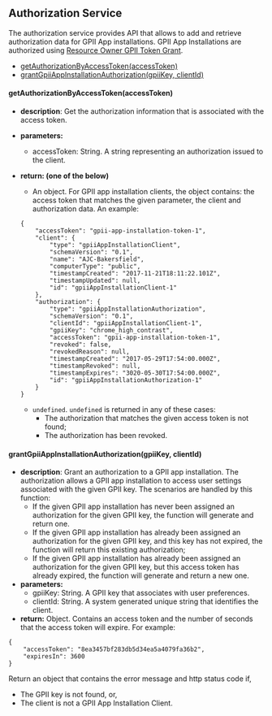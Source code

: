 ## Authorization Service

The authorization service provides API that allows to add and retrieve authorization data for GPII App installations. GPII App Installations are authorized using [Resource Owner GPII Token Grant](https://wiki.gpii.net/w/GPII_OAuth_2_Guide#Resource_Owner_GPII_Token_Grant).

* [getAuthorizationByAccessToken(accessToken)](#getauthorizationbyaccesstokenaccesstoken)
* [grantGpiiAppInstallationAuthorization(gpiiKey, clientId)](#grantgpiiappinstallationauthorizationgpiikey-clientid)

#### getAuthorizationByAccessToken(accessToken)
* **description**: Get the authorization information that is associated with the access token.
* **parameters:**
    * accessToken: String. A string representing an authorization issued to the
client.
* **return: (one of the below)**
    * An object. For GPII app installation clients, the object contains: the access token that matches the given parameter, the client and authorization data. An example:
    ```
    {
        "accessToken": "gpii-app-installation-token-1",
        "client": {
            "type": "gpiiAppInstallationClient",
            "schemaVersion": "0.1",
            "name": "AJC-Bakersfield",
            "computerType": "public",
            "timestampCreated": "2017-11-21T18:11:22.101Z",
            "timestampUpdated": null,
            "id": "gpiiAppInstallationClient-1"
        },
        "authorization": {
            "type": "gpiiAppInstallationAuthorization",
            "schemaVersion": "0.1",
            "clientId": "gpiiAppInstallationClient-1",
            "gpiiKey": "chrome_high_contrast",
            "accessToken": "gpii-app-installation-token-1",
            "revoked": false,
            "revokedReason": null,
            "timestampCreated": "2017-05-29T17:54:00.000Z",
            "timestampRevoked": null,
            "timestampExpires": "3020-05-30T17:54:00.000Z",
            "id": "gpiiAppInstallationAuthorization-1"
        }
    }
    ```

    * `undefined`. `undefined` is returned in any of these cases:
        - The authorization that matches the given access token is not found;
        - The authorization has been revoked.

#### grantGpiiAppInstallationAuthorization(gpiiKey, clientId)
* **description**: Grant an authorization to a GPII app installation. The authorization allows a GPII app installation to access user settings associated with the given GPII key. The scenarios are handled by this function:
    * If the given GPII app installation has never been assigned an authorization for the given GPII key, the function will generate and return one.
    * If the given GPII app installation has already been assigned an authorization for the given GPII key, and this key has not expired, the function will return this existing authorization;
    * If the given GPII app installation has already been assigned an authorization for the given GPII key, but this access token has already expired, the function will generate and return a new one.
* **parameters:**
    * gpiiKey: String. A GPII key that associates with user preferences.
    * clientId: String. A system generated unique string that identifies the client.
* **return:** Object. Contains an access token and the number of seconds that the access token will expire. For example:
```
{
    "accessToken": "8ea3457bf283db5d34ea5a4079fa36b2",
    "expiresIn": 3600
}
```
Return an object that contains the error message and http status code if,
+ The GPII key is not found, or,
+ The client is not a GPII App Installation Client.
